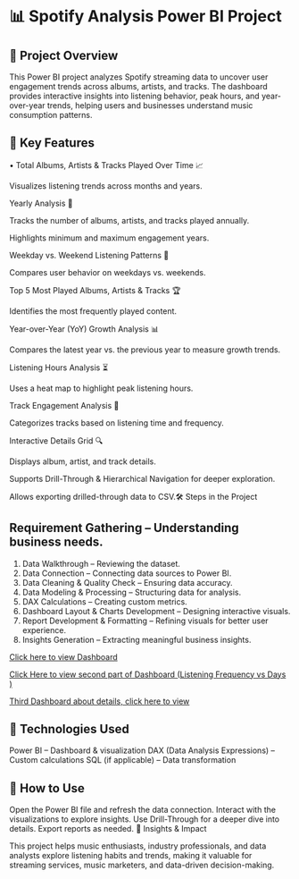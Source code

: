 
# 📊 Spotify Analysis Power BI Project

## 🎯 Project Overview

This Power BI project analyzes Spotify streaming data to uncover user engagement trends across albums, artists, and tracks. 
The dashboard provides interactive insights into listening behavior, peak hours, and year-over-year trends, helping users and businesses understand music consumption patterns.

## 📌 Key Features
• Total Albums, Artists & Tracks Played Over Time 📈

Visualizes listening trends across months and years.

Yearly Analysis 📅

Tracks the number of albums, artists, and tracks played annually.

Highlights minimum and maximum engagement years.

Weekday vs. Weekend Listening Patterns 🔄

Compares user behavior on weekdays vs. weekends.

Top 5 Most Played Albums, Artists & Tracks 🏆

Identifies the most frequently played content.

Year-over-Year (YoY) Growth Analysis 📊

Compares the latest year vs. the previous year to measure growth trends.

Listening Hours Analysis ⏳

Uses a heat map to highlight peak listening hours.

Track Engagement Analysis 🎯

Categorizes tracks based on listening time and frequency.

Interactive Details Grid 🔍

Displays album, artist, and track details.

Supports Drill-Through & Hierarchical Navigation for deeper exploration.

Allows exporting drilled-through data to CSV.🛠️ Steps in the Project

## Requirement Gathering – Understanding business needs.

1. Data Walkthrough – Reviewing the dataset.
2. Data Connection – Connecting data sources to Power BI.
3. Data Cleaning & Quality Check – Ensuring data accuracy.
4. Data Modeling & Processing – Structuring data for analysis.
5. DAX Calculations – Creating custom metrics.
6. Dashboard Layout & Charts Development – Designing interactive visuals.
7. Report Development & Formatting – Refining visuals for better user experience.
8. Insights Generation – Extracting meaningful business insights.


 [Click here to view Dashboard ](https://github.com/karishmasharma/Power-Bi-Projects/commit/958727b9d67b963d5a144832f4cd0b2f076e2e3f)

 [Click Here to view second part of Dashboard (Listening Frequency vs Days )](https://github.com/karishmasharma/Power-Bi-Projects/blob/main/Spotify%20Analysis%20Report/Listening%20Patterns%20Dashboard.png)

 [Third Dashboard about details, click here to view ](https://github.com/karishmasharma/Power-Bi-Projects/blob/main/Spotify%20Analysis%20Report/Details%20Dashboard.png) 
## 🚀 Technologies Used

Power BI – Dashboard & visualization
DAX (Data Analysis Expressions) – Custom calculations
SQL (if applicable) – Data transformation

## 📂 How to Use

Open the Power BI file and refresh the data connection.
Interact with the visualizations to explore insights.
Use Drill-Through for a deeper dive into details.
Export reports as needed.
🎵 Insights & Impact

This project helps music enthusiasts, industry professionals, and data analysts explore listening habits and trends, making it valuable for streaming services, music marketers, and data-driven decision-making.

